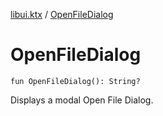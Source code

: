 [libui.ktx](index.md) / [OpenFileDialog](./-open-file-dialog.md)

# OpenFileDialog

`fun OpenFileDialog(): String?`

Displays a modal Open File Dialog.

